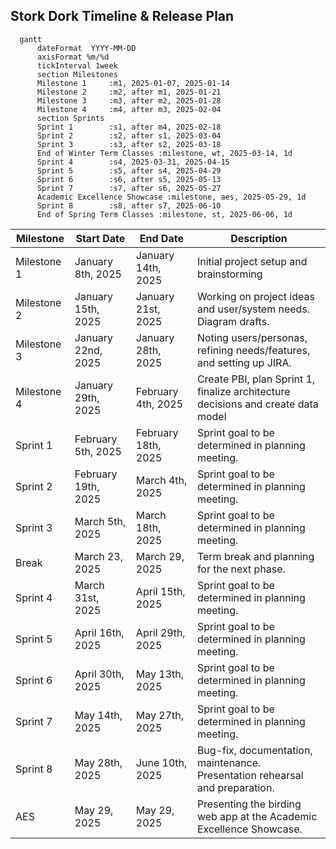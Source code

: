 ## Stork Dork Timeline & Release Plan

```mermaid
  gantt
      dateFormat  YYYY-MM-DD
	  axisFormat %m/%d
      tickInterval 1week
      section Milestones
      Milestone 1     :m1, 2025-01-07, 2025-01-14
      Milestone 2     :m2, after m1, 2025-01-21
      Milestone 3     :m3, after m2, 2025-01-28
      Milestone 4     :m4, after m3, 2025-02-04
      section Sprints
      Sprint 1        :s1, after m4, 2025-02-18
      Sprint 2        :s2, after s1, 2025-03-04
      Sprint 3        :s3, after s2, 2025-03-18
      End of Winter Term Classes :milestone, wt, 2025-03-14, 1d
      Sprint 4        :s4, 2025-03-31, 2025-04-15
      Sprint 5        :s5, after s4, 2025-04-29
      Sprint 6        :s6, after s5, 2025-05-13
      Sprint 7        :s7, after s6, 2025-05-27
      Academic Excellence Showcase :milestone, aes, 2025-05-29, 1d
      Sprint 8        :s8, after s7, 2025-06-10
      End of Spring Term Classes :milestone, st, 2025-06-06, 1d
```

| Milestone   | Start Date          | End Date            | Description                                                                      |
| ----------- | ------------------- | ------------------- | -------------------------------------------------------------------------------- |
| Milestone 1 | January 8th, 2025   | January 14th, 2025  | Initial project setup and brainstorming                                          |
| Milestone 2 | January 15th, 2025  | January 21st, 2025  | Working on project ideas and user/system needs. Diagram drafts.                  |
| Milestone 3 | January 22nd, 2025  | January 28th, 2025  | Noting users/personas, refining needs/features, and setting up JIRA.             |
| Milestone 4 | January 29th, 2025  | February 4th, 2025  | Create PBI, plan Sprint 1, finalize architecture decisions and create data model |
| Sprint 1    | February 5th, 2025  | February 18th, 2025 | Sprint goal to be determined in planning meeting.                                |
| Sprint 2    | February 19th, 2025 | March 4th, 2025     | Sprint goal to be determined in planning meeting.                                |
| Sprint 3    | March 5th, 2025     | March 18th, 2025    | Sprint goal to be determined in planning meeting.                                |
| Break       | March 23, 2025      | March 29, 2025      | Term break and planning for the next phase.                                      |
| Sprint 4    | March 31st, 2025    | April 15th, 2025    | Sprint goal to be determined in planning meeting.                                |
| Sprint 5    | April 16th, 2025    | April 29th, 2025    | Sprint goal to be determined in planning meeting.                                |
| Sprint 6    | April 30th, 2025    | May 13th, 2025      | Sprint goal to be determined in planning meeting.                                |
| Sprint 7    | May 14th, 2025      | May 27th, 2025      | Sprint goal to be determined in planning meeting.                                |
| Sprint 8    | May 28th, 2025      | June 10th, 2025     | Bug-fix, documentation, maintenance. Presentation rehearsal and preparation.     |
| AES         | May 29, 2025        | May 29, 2025        | Presenting the birding web app at the Academic Excellence Showcase.              |

